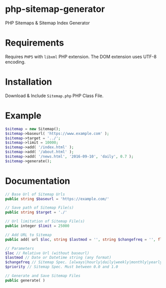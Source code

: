 # php-sitemap-generator
PHP Sitemaps &amp; Sitemap Index Generator

# Requirements
Requires `PHP5` with `libxml` PHP extension. The DOM extension uses UTF-8 encoding.

# Installation
Download & Include `Sitemap.php` PHP Class File.

# Example
```php
$sitemap = new Sitemap();
$sitemap->baseurl( 'https://www.example.com' );
$sitemap->target = '../';
$sitemap->limit = 10000;
$sitemap->add( '/index.html' );
$sitemap->add( '/about.html' );
$sitemap->add( '/news.html', '2016-09-10', 'daily', 0.7 );
$sitemap->generate();
```

# Documentation
```php
// Base Url of Sitemap Urls
public string $baseurl = 'https://example.com/'
```

```php
// Save path of Sitemap File(s)
public string $target = './'
```

```php
// Url limitation of Sitemap File(s)
public integer $limit = 25000
```

```php
// Add URL to Sitemap 
public add( url $loc, string $lastmod = '', string $changefreq = '', float $priority = ''  )

// Parameters
$loc // Relative Url (without baseurl) 
$lastmod // Date or Datetime string (any format) 
$changefreq // Sitemap Spec. [always|hourly|daily|weekly|monthly|yearly|never] 
$priority // Sitemap Spec. Must between 0.0 and 1.0
```

```php
// Generate and Save Sitemap Files
public generate( )
```
